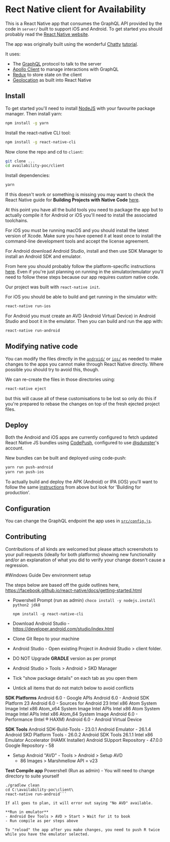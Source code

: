 # Rect Native client for Availability

This is a React Native app that consumes the GraphQL API provided by the code in
`server/` built to support iOS and Android. To get started you should probably
read the [React Native website](https://facebook.github.io/react-native/).

The app was originally built using the wonderful
[Chatty](https://github.com/srtucker22/chatty)
[tutorial](https://medium.com/react-native-training/building-chatty-a-whatsapp-clone-with-react-native-and-apollo-part-1-setup-68a02f7e11).

It uses:
* The [GraphQL](http://graphql.org) protocol to talk to the server
* [Apollo Client](https://github.com/apollographql/apollo-client) to manage
  interactions with GraphQL
* [Redux](https://redux.js.org) to store state on the client
* [Geolocation](https://facebook.github.io/react-native/docs/geolocation.html)
  as built into React Native


## Install

To get started you'll need to install [NodeJS](https://nodejs.org/en/) with
your favourite package manager. Then install yarn:
```sh
npm install -g yarn
```

Install the react-native CLI tool:
```sh
npm install -g react-native-cli
```

Now clone the repo and cd to `client`:
```sh
git clone ...
cd availability-poc/client
```

Install dependencies:
```sh
yarn
```

If this doesn't work or something is missing you may want to check the React
Native guide for **Building Projects with Native Code**
[here](https://facebook.github.io/react-native/docs/getting-started.html).

At this point you have all the build tools you need to package the app but to
actually compile it for Android or iOS you'll need to install the associated
toolchains.

For iOS you must be running macOS and you should install the latest version of
Xcode. Make sure you have opened it at least once to install the command-line
development tools and accept the license agreement.

For Android download Android Studio, install and then use SDK Manager to
install an Android SDK and emulator.

From here you should probably follow the platform-specific instructions
[here](https://facebook.github.io/react-native/docs/running-on-device.html).
Even if you're just planning on running in the simulator/emulator you'll need
to follow these steps because our app requires custom native code.

Our project was built with `react-native init`.

For iOS you should be able to build and get running in the simulator with:
```sh
react-native run-ios
```

For Android you must create an AVD (Android Virtual Device) in Android Studio
and boot it in the emulator. Then you can build and run the app with:
```sh
react-native run-android
```


## Modifying native code

You can modify the files directly in the [`android/`](./android) or [`ios/`](./ios)
as needed to make changes to the apps you cannot make through React Native
directly. Where possible you should try to avoid this, though.

We can re-create the files in those directories using:
```sh
react-native eject
```
but this will cause all of these customisations to be lost so only do this if
you're prepared to rebase the changes on top of the fresh ejected project files.


## Deploy

Both the Android and iOS apps are currently configured to fetch updated React
Native JS bundles using [CodePush](http://microsoft.github.io/code-push/),
configured to use [@sdunster](https://github.com/sdunster)'s account.

New bundles can be built and deployed using code-push:
```sh
yarn run push-android
yarn run push-ios
```

To actually build and deploy the APK (Android) or IPA (iOS) you'll want to
follow the same
[instructions](https://facebook.github.io/react-native/docs/running-on-device.html)
from above but look for 'Building for production'.

## Configuration

You can change the GraphQL endpoint the app uses in
[`src/config.js`](./src/config.js).


## Contributing

Contributions of all kinds are welcomed but please attach screenshots to your
pull requests (ideally for both platforms) showing new functionality and/or an
explanation of what you did to verify your change doesn't cause a regression.


#Windows Guide Dev environment setup

The steps below are based off the guide outlines here,
https://facebook.github.io/react-native/docs/getting-started.html

- Powershell Prompt (run as admin)
```choco install -y nodejs.install python2 jdk8```

	```npm install -g react-native-cli```


- Download Android Studio - https://developer.android.com/studio/index.html
- Clone Git Repo to your machine
- Android Studio - Open existing Project in Android Studio > client folder.
- DO NOT Upgrade **GRADLE** version as per prompt
- Android Studio  > Tools > Android > SKD Manager
- Tick "show package details" on each tab as you open them
- Untick all items that do not match below to avoid conflicts

**SDK Platforms**
Android 6.0 - Google APIs
Android 6.0 - Android SDK Platform 23
Android 6.0 - Sources for Android 23
Intel x86 Atom System Image
Intel x86 Atom_x64 System Image
Intel APIs Intel x86 Atom System Image
Intel APIs Intel x86 Atom_64 System Image
Android 6.0 - Performance (Intel ® HAXM)
Android 6.0 - Android Virtual Device

**SDK Tools**
Android SDK-Build-Tools - 23.0.1
Android Emulator - 26.1.4
Android SKD Platform Tools - 26.0.2
Android SDK Tools 26.1.1
Intel x86 Emulator Accelerator (HAMX Installer)
Android SUpport Repository - 47.0.0
Google Repository - 58

- Setup Android "AVD"  - Tools > Android > Setup AVD
	- 86 Images > Marshmellow API = v23 

**Test Compile app** Powershell (Run as admin) - You will need to change directory to suite yourself

```cd c:\availability-poc\client\android
./gradlew clean
cd C:\availability-poc\client\
react-native run-android```

If all goes to plan, it will error out saying "No AVD" available.

**Run in emulator**
- Android Dev Tools > AVD > Start > Wait for it to book
- Run compile as per steps above

To "reload" the app after you make changes, you need to push R twice while you have the emulator selected.


